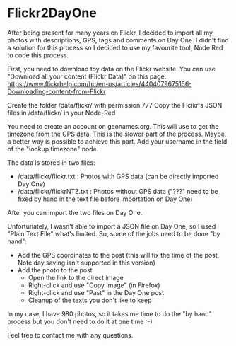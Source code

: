 # Flickr2DayOne

After being present for many years on Flickr, I decided to import all my photos with descriptions, GPS, tags and comments on Day One.
I didn't find a solution for this process so I decided to use my favourite tool, Node Red to code this process.

First, you need to download toy data on the Flickr website. You can use "Download all your content (Flickr Data)" on this page: 
https://www.flickrhelp.com/hc/en-us/articles/4404079675156-Downloading-content-from-Flickr 

Create the folder /data/flickr/ with permission 777
Copy the Flcikr's JSON files in /data/flickr/ in your Node-Red

You need to create an account on geonames.org. This will use to get the timezone from the GPS data. This is the slower part of the process. Maybe, a better way is possible to achieve this part.
Add your username in the field of the "lookup timezone" node.

The data is stored in two files:
* /data/flickr/flickr.txt : Photos with GPS data (can be directly imported Day One)
* /data/flickr/flickrNTZ.txt : Photos without GPS data ("???" need to be fixed by hand in the text file before importation on Day One)

After you can import the two files on Day One.
  
Unfortunately, I wasn't able to import a JSON file on Day One, so I used "Plain Text File" what's limited.
So, some of the jobs need to be done "by hand":

* Add the GPS coordinates to the post (this will fix the time of the post. Note day saving isn't supported in this version)
* Add the photo to the post
  * Open the link to the direct image
  * Right-click and use "Copy Image" (in Firefox)
  * Right-click and use "Past" in the Day One post
  * Cleanup of the texts you don't like to keep
  
In my case, I have 980 photos, so it takes me time to do the "by hand" process but you don't need to do it at one time :-)

Feel free to contact me with any questions.
